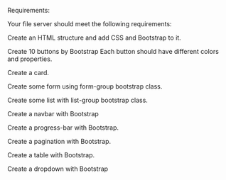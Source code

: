 Requirements:

Your file server should meet the following requirements:

Create an HTML structure and add CSS and Bootstrap to it.

Create 10 buttons by Bootstrap Each button should have different colors and properties.

Create a card.

Create some form using form-group bootstrap class.

Create some list with list-group bootstrap class.

Create a navbar with Bootstrap

Create a progress-bar with Bootstrap.

Create a pagination with Bootstrap.

Create a table with Bootstrap.

Create a dropdown with Bootstrap